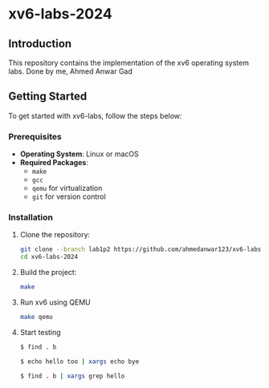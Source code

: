 # xv6-labs-2024

## Introduction

This repository contains the implementation of the xv6 operating system labs.
Done by me, Ahmed Anwar Gad

## Getting Started

To get started with xv6-labs, follow the steps below:

### Prerequisites

- **Operating System**: Linux or macOS
- **Required Packages**:
  - `make`
  - `gcc`
  - `qemu` for virtualization
  - `git` for version control

### Installation

1. Clone the repository:

   ```bash
   git clone --branch lab1p2 https://github.com/ahmedanwar123/xv6-labs-2024.git
   cd xv6-labs-2024
   ```
2. Build the project:

   ```bash
   make
   ```
3. Run xv6 using QEMU

   ```bash
   make qemu
   ```
4. Start testing
   ```bash
   $ find . b
   ```
   ```bash
   $ echo hello too | xargs echo bye
   ```
   ```bash
   $ find . b | xargs grep hello
   ```
